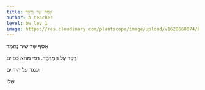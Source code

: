 ```yaml
---
title: אָסָף שָׁר וְרָקַד
author: a teacher
level: bw_lev_1
image: https://res.cloudinary.com/plantscope/image/upload/v1628668074/bookworm_webapp/illustrations/aoZ_wt_ftsd.jpg
---
```

אָסָף שָׁר שִׁיר נֶחְמָד

וְרָקַד עַל הַמַּרְבָד.
רפי מחא כפיים

ועמד על הידיים

שלו